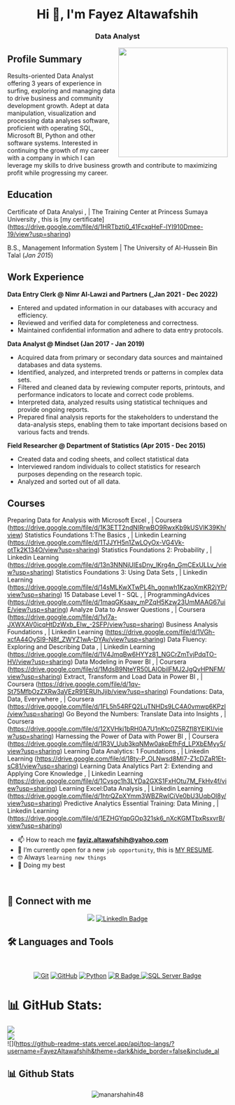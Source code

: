 <h1 align="center">Hi 👋, I'm Fayez Altawafshih</h1>
<h3 align="center"> Data Analyst </h3>


<img align="right" src="https://user-images.githubusercontent.com/63050133/156676671-d5b2e362-97d4-4404-9447-dd71ddfea82f.gif" width = 250px/>

## Profile Summary
Results-oriented Data Analyst offering 3 years of experience in surfing, exploring and managing data 
to drive business and community development growth. Adept at data manipulation, visualization and 
processing data analyses software, proficient with operating SQL, Microsoft BI, Python and other 
software systems.
Interested in continuing the growth of my career with a company in which I can leverage my skills to 
drive business growth and contribute to maximizing profit while progressing my career.

## Education
Certificate of Data Analysi , | The Training Center at Princess Sumaya University , 
this is [my certificate] (https://drive.google.com/file/d/1HRTbzti0_41FcxqHeF-lYI910Dmee-19/view?usp=sharing)

B.S., Management Information System | The University of Al-Hussein Bin Talal (_Jan 2015_)

## Work Experience
**Data Entry Clerk @  Nimr Al-Lawzi and Partners (_Jan 2021 - Dec 2022)**
  - Entered and updated information in our databases with accuracy and efficiency.
  - Reviewed and verified data for completeness and correctness.
  - Maintained confidential information and adhere to data entry protocols.

**Data Analyst @  Mindset (Jan 2017 - Jan 2019)**
- Acquired data from primary or secondary data sources and maintained databases and data systems.
- Identified, analyzed, and interpreted trends or patterns in complex data sets.
- Filtered and cleaned data by reviewing computer reports, printouts, and performance indicators 
  to locate and correct code problems.
-  Interpreted data, analyzed results using statistical techniques and provide ongoing reports.
-  Prepared final analysis reports for the stakeholders to understand the data-analysis steps, 
  enabling them to take important decisions based on various facts and trends.

**Field Researcher @ Department of Statistics (Apr 2015 - Dec 2015)**
- Created data and coding sheets, and collect statistical data
- Interviewed random individuals to collect statistics for research purposes depending on the 
  research topic.
- Analyzed and sorted out of all data.

## Courses
Preparing Data for Analysis with Microsoft Excel , | Coursera (https://drive.google.com/file/d/1K3ETT2ndNIRrwBO9RwxKb9kUSVlK39Kh/view)
Statistics Foundations 1:The Basics , | Linkedin Learning (https://drive.google.com/file/d/1TJJYH5n1ZwLOyOx-VG4Vk-otTk2K134O/view?usp=sharing)
Statistics Foundations 2: Probability , | Linkedin Learning (https://drive.google.com/file/d/13n3NNNjUIEsDny_lKrg4n_GmCExULLv_/view?usp=sharing)
Statistics Foundations 3: Using Data Sets , | Linkedin Learning (https://drive.google.com/file/d/14sMLKwXTwPL4h_gonwh1KzaoXmKR2jYP/view?usp=sharing)
15 Database Level 1 - SQL , | ProgrammingAdvices (https://drive.google.com/file/d/1maqGKsaay_mPZqH5Kzw23UmMAAG67uiE/view?usp=sharing)
Analyze Data to Answer Questions , | Coursera (https://drive.google.com/file/d/1vI7a-JXWXAV0icqHtDzWxb_EIw_-2SFP/view?usp=sharing)
Business Analysis Foundations , | Linkedin Learning (https://drive.google.com/file/d/1VGh-xcfA44OySI9-N8f_ZWYZ1wA-DYAv/view?usp=sharing)
Data Fluency: Exploring and Describing Data , | Linkedin Learning (https://drive.google.com/file/d/1V4JmqBw6HYYz81_NGCrZmTvjPdqTO-HV/view?usp=sharing)
Data Modeling in Power BI , | Coursera (https://drive.google.com/file/d/1MdsB9NteYR50LAIObiIFMJ2JgQvHPNFM/view?usp=sharing)
Extract, Transform and Load Data in Power BI , | Coursera (https://drive.google.com/file/d/1qv-St75MfbOzZXRw3aVEzR91ERUhJjib/view?usp=sharing)
Foundations: Data, Data, Everywhere , | Coursera (https://drive.google.com/file/d/1FL5h54RFQ2LuTNHDs9LC4A0vmwp6KPzI/view?usp=sharing)
Go Beyond the Numbers: Translate Data into Insights , | Coursera (https://drive.google.com/file/d/12XVHkj1bRH0A7U1nKtc0Z5RZfl8YEIKI/view?usp=sharing)
Harnessing the Power of Data with Power BI , | Coursera (https://drive.google.com/file/d/1R3V_Uub3kqNMw0akpEfhFd_LPXbEMyy5/view?usp=sharing)
Learning Data Analytics: 1 Foundations , | Linkedin Learning (https://drive.google.com/file/d/18ty-P_OLNwsd8MI7-Z1cDZaR1Et-sC81/view?usp=sharing)
Learning Data Analytics Part 2: Extending and Applying Core Knowledge , | Linkedin Learning (https://drive.google.com/file/d/1Cvsgc1h3LYDa2GXS1FxHOtu7M_FkHv4f/view?usp=sharing)
Learning Excel:Data Analysis , | Linkedin Learning (https://drive.google.com/file/d/1htrQZpXYmm3WBZRwlCiVe0bU3UqbOI8y/view?usp=sharing)
Predictive Analytics Essential Training: Data Mining , | Linkedin Learning (https://drive.google.com/file/d/1EZHGYqpGOp321sk6_nXcKGMTbxRsxvrB/view?usp=sharing)

- 📫 How to reach me **fayiz.altawafshih@yahoo.com**
- :thinking: I’m currently open for a new `job opportunity`, this is [MY RESUME](https://drive.google.com/file/d/1k0_YaAfyiGEdP2XfRtdRailpc3NW4Ccg/view?usp=sharing).
- :nerd_face: Always `learning new things`
- 🐼 Doing my best 

<br>

## 📩 Connect with me
<p align="center">
<a href="mailto:abuloom1992@gmail.com" title="Gmail"><img src="https://img.shields.io/badge/gmail-%23F05033.svg?style=for-the-badge&logo=gmail&logoColor=white"/></a>  
<a href="https://www.linkedin.com/in/fayizaltawafshih/" title="LinkedIn Profile">
    <img src="https://img.shields.io/badge/linkedin-%230077B5.svg?style=for-the-badge&logo=linkedin&logoColor=white" alt="LinkedIn Badge"/>
</a>

## 🛠 Languages and Tools
<br>
<p align="center">
<a href="https://git-scm.com/" title="Git"><img src="https://img.shields.io/badge/git-%23F05033.svg?style=for-the-badge&logo=git&logoColor=white" alt="Git"></a>
<a href="https://github.com/" title="GitHub"><img src="https://img.shields.io/badge/github-%23121011.svg?style=for-the-badge&logo=github&logoColor=white" alt="GitHub"></a>
<a href="https://www.python.org/" title="Python"><img src="https://img.shields.io/badge/python-3670A0?style=for-the-badge&logo=python&logoColor=ffdd54" alt="Python"></a>
<a href="https://www.r-project.org/" title="R Project"> <img src="https://img.shields.io/badge/R-Data%20Science-blue.svg?style=for-the-badge&logo=R&logoColor=white" alt="R Badge"/>
</a>
<a href="https://www.microsoft.com/en-us/sql-server" title="Learn more about SQL Server"> <img src="https://img.shields.io/badge/SQL%20Server-005083?style=for-the-badge&logo=microsoft-sql-server&logoColor=white" alt="SQL Server Badge"/>
</a>



# 📊 GitHub Stats:
![](https://github-readme-stats.vercel.app/api?username=FayezAltawafshih&theme=dark&hide_border=false&include_all_commits=false&count_private=false)<br/>
![](https://github-readme-streak-stats.herokuapp.com/?user=FayezAltawafshih&theme=dark&hide_border=false)<br/>
![](https://github-readme-stats.vercel.app/api/top-langs/?username=FayezAltawafshih&theme=dark&hide_border=false&include_al

## 📊 Github Stats
<p align="center"><img src="https://github-readme-streak-stats.herokuapp.com/?user=manarshahin48&theme=tokyonight_duo" alt="manarshahin48" /></p>
  <br/>
  <p align="center">
    <a href="https://github.com/anuraghazra/github-readme-stats">
	    <img alt="FayezAltawafshih"s Github Stats" src="https://github-readme-stats.vercel.app/api?

  



